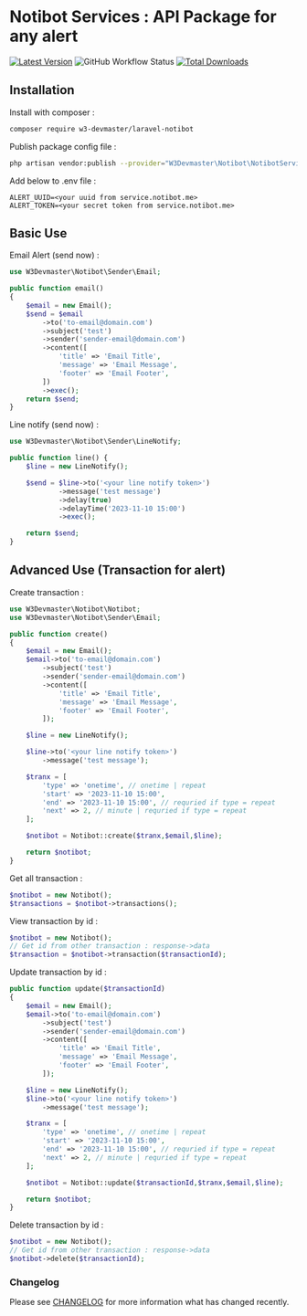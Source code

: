 # Notibot Services : API Package for any alert

[![Latest Version](https://img.shields.io/github/release/w3-devmaster/laravel-notibot.svg?style=flat-square)](https://github.com/w3-devmaster/laravel-notibot/releases)
![GitHub Workflow Status](https://img.shields.io/github/actions/workflow/status/w3-devmaster/laravel-notibot/run-tests.yml?branch=master&style=flat-square&label=tests)
[![Total Downloads](https://img.shields.io/packagist/dt/w3-devmaster/laravel-notibot.svg?style=flat-square)](https://packagist.org/packages/w3-devmaster/laravel-notibot)

## Installation

Install with composer : 

```bash
composer require w3-devmaster/laravel-notibot
```
Publish package config file :

```bash
php artisan vendor:publish --provider="W3Devmaster\Notibot\NotibotServiceProvider"
```

Add below to .env file : 

```env
ALERT_UUID=<your uuid from service.notibot.me>
ALERT_TOKEN=<your secret token from service.notibot.me>
```

## Basic Use

Email Alert (send now) :

```php
use W3Devmaster\Notibot\Sender\Email;

public function email()
{
    $email = new Email();
    $send = $email
        ->to('to-email@domain.com')
        ->subject('test')
        ->sender('sender-email@domain.com')
        ->content([
            'title' => 'Email Title',
            'message' => 'Email Message',
            'footer' => 'Email Footer',
        ])
        ->exec();
    return $send;
}
```

Line notify (send now) :

```php
use W3Devmaster\Notibot\Sender\LineNotify;

public function line() {
    $line = new LineNotify();

    $send = $line->to('<your line notify token>')
            ->message('test message')
            ->delay(true)
            ->delayTime('2023-11-10 15:00')
            ->exec();

    return $send;
}
```

## Advanced Use (Transaction for alert)

Create transaction :

```php
use W3Devmaster\Notibot\Notibot;
use W3Devmaster\Notibot\Sender\Email;

public function create()
{
    $email = new Email();
    $email->to('to-email@domain.com')
        ->subject('test')
        ->sender('sender-email@domain.com')
        ->content([
            'title' => 'Email Title',
            'message' => 'Email Message',
            'footer' => 'Email Footer',
        ]);

    $line = new LineNotify();

    $line->to('<your line notify token>')
        ->message('test message');

    $tranx = [
        'type' => 'onetime', // onetime | repeat
        'start' => '2023-11-10 15:00',
        'end' => '2023-11-10 15:00', // requried if type = repeat
        'next' => 2, // minute | requried if type = repeat
    ];

    $notibot = Notibot::create($tranx,$email,$line);

    return $notibot;
}
```

Get all transaction :

```php
$notibot = new Notibot();
$transactions = $notibot->transactions();
```

View transaction by id :

```php
$notibot = new Notibot();
// Get id from other transaction : response->data
$transaction = $notibot->transaction($transactionId); 
```

Update transaction by id :

```php
public function update($transactionId)
{
    $email = new Email();
    $email->to('to-email@domain.com')
        ->subject('test')
        ->sender('sender-email@domain.com')
        ->content([
            'title' => 'Email Title',
            'message' => 'Email Message',
            'footer' => 'Email Footer',
        ]);

    $line = new LineNotify();
    $line->to('<your line notify token>')
        ->message('test message');

    $tranx = [
        'type' => 'onetime', // onetime | repeat
        'start' => '2023-11-10 15:00',
        'end' => '2023-11-10 15:00', // requried if type = repeat
        'next' => 2, // minute | requried if type = repeat
    ];

    $notibot = Notibot::update($transactionId,$tranx,$email,$line); 

    return $notibot;
}
```

Delete transaction by id :

```php
$notibot = new Notibot();
// Get id from other transaction : response->data
$notibot->delete($transactionId);
```

### Changelog

Please see [CHANGELOG](CHANGELOG.md) for more information what has changed recently.
